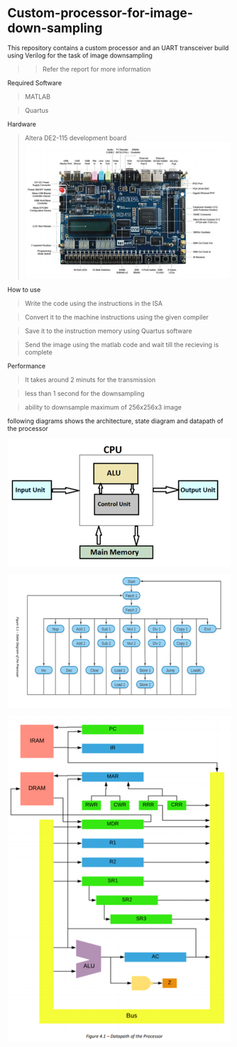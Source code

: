 # Custom-processor-for-image-down-sampling
This repository contains a custom processor and an UART transceiver build using Verilog for the task of image downsampling

>>Refer the report for more information

Required Software
>MATLAB

>Quartus

Hardware
>Altera DE2-115 development board
![DE2 board](images/DE2.PNG)

How to use

> Write the code using the instructions in the ISA

>Convert it to the machine instructions using the given compiler

>Save it to the instruction memory using Quartus software

>Send the image using the matlab code and wait till the recieving is complete

Performance

>It takes around 2 minuts for the transmission

>less than 1 second for the downsampling

>ability to downsample maximum of 256x256x3 image

following diagrams shows the architecture, state diagram and datapath of the processor

![Architecture of the processor](images/ARCHI.PNG)

![State diagram of the processor](images/state_diagram.PNG)

![Datapath of the processor](images/datapath.PNG)


